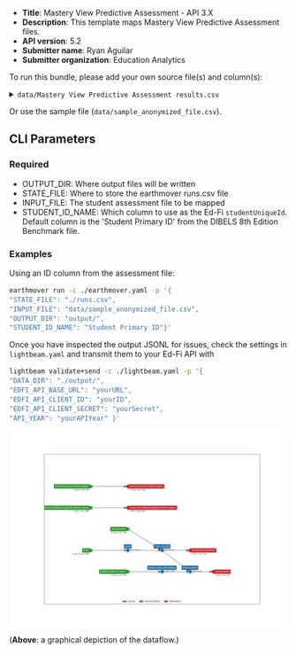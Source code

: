 * **Title**: Mastery View Predictive Assessment - API 3.X
* **Description**: This template maps Mastery View Predictive Assessment files. 
* **API version**: 5.2
* **Submitter name**: Ryan Aguilar
* **Submitter organization**: Education Analytics

To run this bundle, please add your own source file(s) and column(s):
<details>
<summary><code>data/Mastery View Predictive Assessment results.csv</code></summary>
This template will only work with the Mastery View Predictive Assessment results at this time.
</details>

Or use the sample file (`data/sample_anonymized_file.csv`).

## CLI Parameters

### Required
- OUTPUT_DIR: Where output files will be written
- STATE_FILE: Where to store the earthmover runs.csv file
- INPUT_FILE: The student assessment file to be mapped
- STUDENT_ID_NAME: Which column to use as the Ed-Fi `studentUniqueId`. Default column is the 'Student Primary ID' from the DIBELS 8th Edition Benchmark file.

### Examples
Using an ID column from the assessment file:
```bash
earthmover run -c ./earthmover.yaml -p '{
"STATE_FILE": "./runs.csv",
"INPUT_FILE": "data/sample_anonymized_file.csv",
"OUTPUT_DIR": "output/",
"STUDENT_ID_NAME": "Student Primary ID"}'
```

Once you have inspected the output JSONL for issues, check the settings in `lightbeam.yaml` and transmit them to your Ed-Fi API with
```bash
lightbeam validate+send -c ./lightbeam.yaml -p '{
"DATA_DIR": "./output/",
"EDFI_API_BASE_URL": "yourURL",
"EDFI_API_CLIENT_ID": "yourID",
"EDFI_API_CLIENT_SECRET": "yourSecret",
"API_YEAR": "yourAPIYear" }'
```

![DAG view of transformations](graph.png)

(**Above**: a graphical depiction of the dataflow.)
